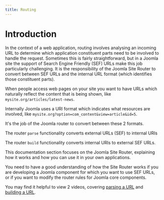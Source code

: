 ```yaml
---
title: Routing
---
```

# Introduction
In the context of a web application, routing involves analysing an incoming URL to determine which application constituent parts need to be involved to handle the request. Sometimes this is fairly straightforward, but in a Joomla site the support of Search Engine Friendly (SEF) URLs make this job particularly challenging. It is the responsibility of the Joomla Site Router to convert between SEF URLs and the internal URL format (which identifies those constituent parts).

When people access web pages on your site you want to have URLs which naturally reflect the content that is being shown, like `mysite.org/articles/latest-news`.

Internally Joomla uses a URI format which indicates what resources are involved, like `mysite.org?option=com_content&view=article&id=5`.

It's the job of the Joomla router to convert between these 2 formats.

The router `parse` functionality converts external URLs (SEF) to internal URIs

The router `build` functionality converts internal URIs to external SEF URLs.

This documentation section focuses on the Joomla Site Router, explaining how it works and how you can use it in your own applications.

You need to have a good understanding of how the Site Router works if you are developing a Joomla component for which you want to use SEF URLs, or if you want to modify the router rules for Joomla core components. 

You may find it helpful to view 2 videos, covering [parsing a URL](https://youtu.be/zqyjRuVaT8M) and [building a URL](https://youtu.be/d1WoRbXcvkw).